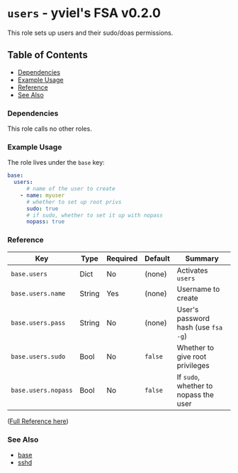 # `users` - yviel's FSA v0.2.0
This role sets up users and their sudo/doas permissions.

## Table of Contents
 - [Dependencies](#dependencies)
 - [Example Usage](#example-usage)
 - [Reference](#reference)
 - [See Also](#see-also)

### Dependencies
This role calls no other roles.

### Example Usage
The role lives under the `base` key:

```yaml
base:
  users:
      # name of the user to create
    - name: myuser
      # whether to set up root privs
      sudo: true
      # if sudo, whether to set it up with nopass
      nopass: true
```

### Reference
|Key|Type|Required|Default|Summary|
|--|--|--|--|--|
|`base.users`|Dict|No|(none)|Activates `users`|
|`base.users.name`|String|Yes|(none)|Username to create|
|`base.users.pass`|String|No|(none)|User's password hash (use `fsa -g`)|
|`base.users.sudo`|Bool|No|`false`|Whether to give root privileges|
|`base.users.nopass`|Bool|No|`false`|If `sudo`, whether to nopass the user|

([Full Reference here](docs/REFERENCE.md))

### See Also
 - [base](../base)
 - [sshd](../sshd)
